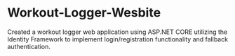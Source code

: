 # Workout-Logger-Wesbite

Created a workout logger web application using ASP.NET CORE utilizing the Identity Framework to implement login/registration functionality and fallback authentication. 
